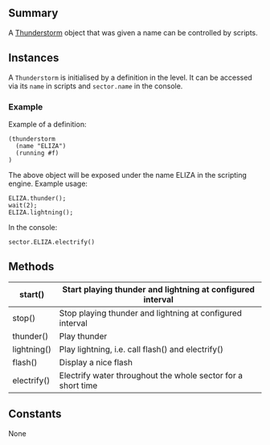 Summary
-------

A [Thunderstorm](Thunderstorm "wikilink") object that was given a name can be controlled by scripts.

Instances
---------

A `Thunderstorm` is initialised by a definition in the level. It can be accessed via its `name` in scripts and <code>sector.<var>name</var></code> in the console.

### Example

Example of a definition:

    (thunderstorm
      (name "ELIZA")
      (running #f)
    )

The above object will be exposed under the name ELIZA in the scripting engine. Example usage:

    ELIZA.thunder();
    wait(2);
    ELIZA.lightning();

In the console:

    sector.ELIZA.electrify()

Methods
-------

| start()     | Start playing thunder and lightning at configured interval   |
|-------------|--------------------------------------------------------------|
| stop()      | Stop playing thunder and lightning at configured interval    |
| thunder()   | Play thunder                                                 |
| lightning() | Play lightning, i.e. call flash() and electrify()            |
| flash()     | Display a nice flash                                         |
| electrify() | Electrify water throughout the whole sector for a short time |

Constants
---------

None
